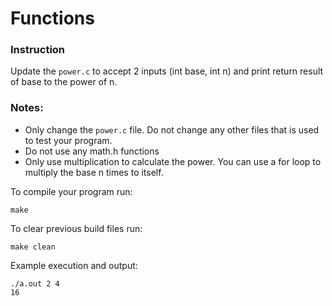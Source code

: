 # Functions

### Instruction
Update the `power.c` to accept
2 inputs (int base, int n) and print
return result of base to the power of n.

### Notes:
- Only change the `power.c` file. Do not change any other files that is used to test your program.
- Do not use any math.h functions
- Only use multiplication to calculate the power. You can use a for loop to multiply the base n times to itself.


To compile your program run:
```
make
```

To clear previous build files run:
```
make clean
```

Example execution and output:
```
./a.out 2 4
16
```